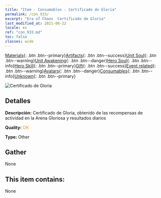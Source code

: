 ```yaml
---
title: "Item - Consumables - Certificado de Gloria"
permalink: /con_933/
excerpt: "Era of Chaos  Certificado de Gloria"
last_modified_at: 2021-06-22
locale: es
ref: "con_933.md"
toc: false
classes: wide
---
```

 [Materials](/ItemsES/){: .btn .btn--primary}[Artifacts](/ItemsES/Artifacts/){: .btn .btn--success}[Unit Soul](/ItemsES/UnitSoul/){: .btn .btn--warning}[Unit Awakening](/ItemsES/UnitAwakening/){: .btn .btn--danger}[Hero Soul](/ItemsES/HeroSoul/){: .btn .btn--info}[Hero Skill](/ItemsES/HeroSkill/){: .btn .btn--primary}[Gift](/ItemsES/Gift/){: .btn .btn--success}[Event related](/ItemsES/Events/){: .btn .btn--warning}[Avatars](/ItemsES/Avatars/){: .btn .btn--danger}[Consumables](/ItemsES/Consumables/){: .btn .btn--info}[Unknown](/ItemsES/Unknown/){: .btn .btn--primary}

 ![Certificado de Gloria](/images/t/i_40021.png)

## Detalles
 **Descripción:** Certificado de Gloria, obtenido de las recompensas de actividad en la Arena Gloriosa y resultados diarios

 **Quality:** <span style="color: #FF8C00">OK</span>

 **Type:** Other

## Gather

  None

## This item contains:

  None

